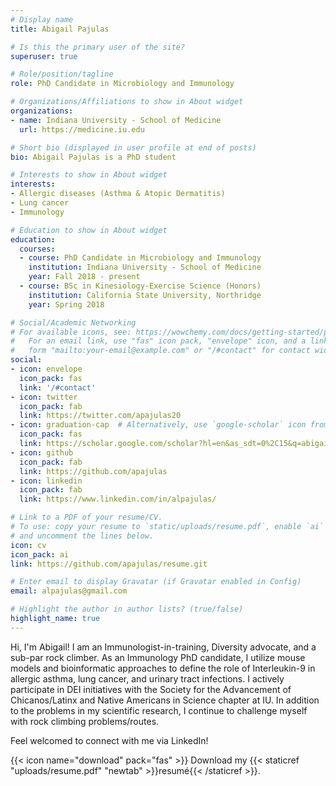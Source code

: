 ```yaml
---
# Display name
title: Abigail Pajulas

# Is this the primary user of the site?
superuser: true

# Role/position/tagline
role: PhD Candidate in Microbiology and Immunology

# Organizations/Affiliations to show in About widget
organizations:
- name: Indiana University - School of Medicine
  url: https://medicine.iu.edu

# Short bio (displayed in user profile at end of posts)
bio: Abigail Pajulas is a PhD student

# Interests to show in About widget
interests:
- Allergic diseases (Asthma & Atopic Dermatitis)
- Lung cancer
- Immunology

# Education to show in About widget
education:
  courses:
  - course: PhD Candidate in Microbiology and Immunology
    institution: Indiana University - School of Medicine
    year: Fall 2018 - present
  - course: BSc in Kinesiology-Exercise Science (Honors)
    institution: California State University, Northridge
    year: Spring 2018

# Social/Academic Networking
# For available icons, see: https://wowchemy.com/docs/getting-started/page-builder/#icons
#   For an email link, use "fas" icon pack, "envelope" icon, and a link in the
#   form "mailto:your-email@example.com" or "/#contact" for contact widget.
social:
- icon: envelope
  icon_pack: fas
  link: '/#contact'
- icon: twitter
  icon_pack: fab
  link: https://twitter.com/apajulas20
- icon: graduation-cap  # Alternatively, use `google-scholar` icon from `ai` icon pack
  icon_pack: fas
  link: https://scholar.google.com/scholar?hl=en&as_sdt=0%2C15&q=abigail+pajulas&btnG=
- icon: github
  icon_pack: fab
  link: https://github.com/apajulas
- icon: linkedin
  icon_pack: fab
  link: https://www.linkedin.com/in/alpajulas/

# Link to a PDF of your resume/CV.
# To use: copy your resume to `static/uploads/resume.pdf`, enable `ai` icons in `params.toml`,
# and uncomment the lines below.
icon: cv
icon_pack: ai
link: https://github.com/apajulas/resume.git

# Enter email to display Gravatar (if Gravatar enabled in Config)
email: alpajulas@gmail.com

# Highlight the author in author lists? (true/false)
highlight_name: true
---
```


Hi, I'm Abigail! I am an Immunologist-in-training, Diversity advocate, and a sub-par rock climber. As an Immunology PhD candidate, I utilize mouse models and bioinformatic approaches to define the role of Interleukin-9 in allergic asthma, lung cancer, and urinary tract infections. I actively participate in DEI initiatives with the Society for the Advancement of Chicanos/Latinx and Native Americans in Science chapter at IU. In addition to the problems in my scientific research, I continue to challenge myself with rock climbing problems/routes.

Feel welcomed to connect with me via LinkedIn!

{{< icon name="download" pack="fas" >}} Download my {{< staticref "uploads/resume.pdf" "newtab" >}}resumé{{< /staticref >}}.
